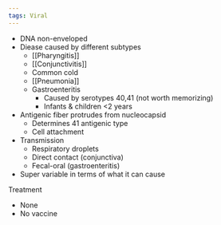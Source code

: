 ```yaml
---
tags: Viral
---
```

- DNA non-enveloped
- Diease caused by different subtypes
	- [[Pharyngitis]]
	- [[Conjunctivitis]] 
	- Common cold
	- [[Pneumonia]]
	- Gastroenteritis
		- Caused by serotypes 40,41 (not worth memorizing)
		- Infants & children <2 years
- Antigenic fiber protrudes from nucleocapsid
	- Determines 41 antigenic type
	- Cell attachment
- Transmission
	- Respiratory droplets
	- Direct contact (conjunctiva)
	- Fecal-oral (gastroenteritis)
- Super variable in terms of what it can cause

Treatment
- None
- No vaccine